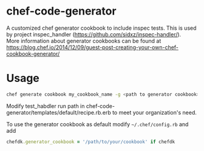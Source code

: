 # chef-code-generator
A customized chef generator cookbook to include inspec tests. This is used by project inspec_handler (https://github.com/sidxz/inspec-handler/).  
More information about generator cookbooks can be found at  
https://blog.chef.io/2014/12/09/guest-post-creating-your-own-chef-cookbook-generator/  

# Usage
```bash
chef generate cookbook my_cookbook_name -g <path to generator cookbook>
```

Modify test_habdler run path in  chef-code-generator/templates/default/recipe.rb.erb to meet your organization's need.

To use the generator cookbook as default modify `~/.chef/config.rb` and add
``` ruby
chefdk.generator_cookbook = '/path/to/your/cookbook' if chefdk
```
